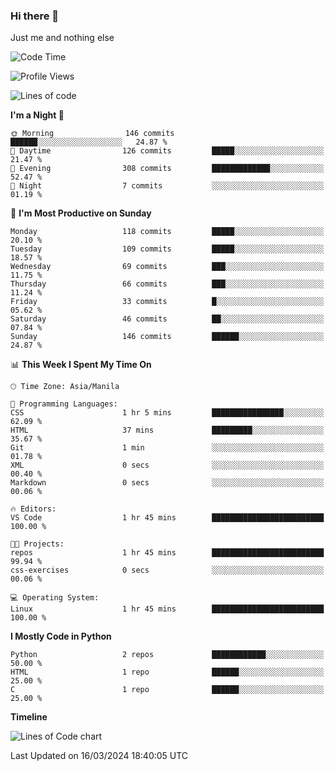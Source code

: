 ### Hi there 👋

Just me and nothing else


<!--START_SECTION:waka-->
![Code Time](http://img.shields.io/badge/Code%20Time-121%20hrs%2034%20mins-blue)

![Profile Views](http://img.shields.io/badge/Profile%20Views-62-blue)

![Lines of code](https://img.shields.io/badge/From%20Hello%20World%20I%27ve%20Written-1.3%20million%20lines%20of%20code-blue)

**I'm a Night 🦉** 

```text
🌞 Morning                146 commits         ██████░░░░░░░░░░░░░░░░░░░   24.87 % 
🌆 Daytime                126 commits         █████░░░░░░░░░░░░░░░░░░░░   21.47 % 
🌃 Evening                308 commits         █████████████░░░░░░░░░░░░   52.47 % 
🌙 Night                  7 commits           ░░░░░░░░░░░░░░░░░░░░░░░░░   01.19 % 
```
📅 **I'm Most Productive on Sunday** 

```text
Monday                   118 commits         █████░░░░░░░░░░░░░░░░░░░░   20.10 % 
Tuesday                  109 commits         █████░░░░░░░░░░░░░░░░░░░░   18.57 % 
Wednesday                69 commits          ███░░░░░░░░░░░░░░░░░░░░░░   11.75 % 
Thursday                 66 commits          ███░░░░░░░░░░░░░░░░░░░░░░   11.24 % 
Friday                   33 commits          █░░░░░░░░░░░░░░░░░░░░░░░░   05.62 % 
Saturday                 46 commits          ██░░░░░░░░░░░░░░░░░░░░░░░   07.84 % 
Sunday                   146 commits         ██████░░░░░░░░░░░░░░░░░░░   24.87 % 
```


📊 **This Week I Spent My Time On** 

```text
🕑︎ Time Zone: Asia/Manila

💬 Programming Languages: 
CSS                      1 hr 5 mins         ████████████████░░░░░░░░░   62.09 % 
HTML                     37 mins             █████████░░░░░░░░░░░░░░░░   35.67 % 
Git                      1 min               ░░░░░░░░░░░░░░░░░░░░░░░░░   01.78 % 
XML                      0 secs              ░░░░░░░░░░░░░░░░░░░░░░░░░   00.40 % 
Markdown                 0 secs              ░░░░░░░░░░░░░░░░░░░░░░░░░   00.06 % 

🔥 Editors: 
VS Code                  1 hr 45 mins        █████████████████████████   100.00 % 

🐱‍💻 Projects: 
repos                    1 hr 45 mins        █████████████████████████   99.94 % 
css-exercises            0 secs              ░░░░░░░░░░░░░░░░░░░░░░░░░   00.06 % 

💻 Operating System: 
Linux                    1 hr 45 mins        █████████████████████████   100.00 % 
```

**I Mostly Code in Python** 

```text
Python                   2 repos             ████████████░░░░░░░░░░░░░   50.00 % 
HTML                     1 repo              ██████░░░░░░░░░░░░░░░░░░░   25.00 % 
C                        1 repo              ██████░░░░░░░░░░░░░░░░░░░   25.00 % 
```



**Timeline**

![Lines of Code chart](https://raw.githubusercontent.com/mauring55/mauring55/main/assets/bar_graph.png)


 Last Updated on 16/03/2024 18:40:05 UTC
<!--END_SECTION:waka-->
